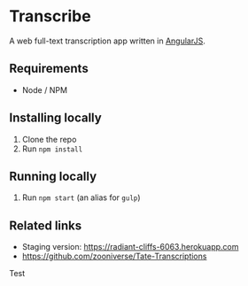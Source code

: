 # Transcribe

A web full-text transcription app written in [AngularJS](https://angularjs.org/).

## Requirements

* Node / NPM

## Installing locally

1. Clone the repo
2. Run `npm install`

## Running locally

1. Run `npm start` (an alias for `gulp`)

## Related links

* Staging version: https://radiant-cliffs-6063.herokuapp.com
* https://github.com/zooniverse/Tate-Transcriptions

Test
